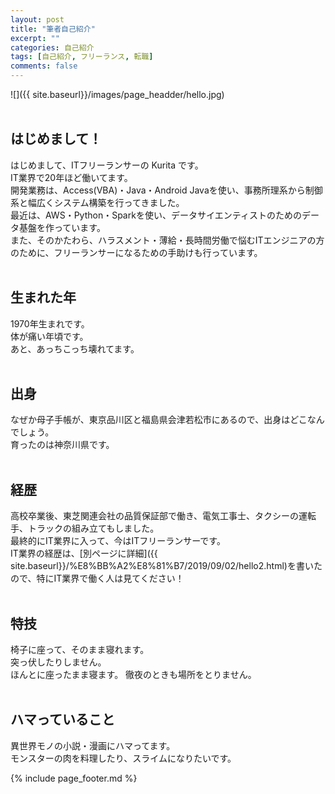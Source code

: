 ```yaml
---
layout: post
title: "筆者自己紹介"
excerpt: ""
categories: 自己紹介
tags: [自己紹介, フリーランス, 転職]
comments: false
---
```

![]({{ site.baseurl}}/images/page_headder/hello.jpg)<br><br>
## はじめまして！
はじめまして、ITフリーランサーの Kurita です。  
IT業界で20年ほど働いてます。  
開発業務は、Access(VBA)・Java・Android Javaを使い、事務所理系から制御系と幅広くシステム構築を行ってきました。  
最近は、AWS・Python・Sparkを使い、データサイエンティストのためのデータ基盤を作っています。  
また、そのかたわら、ハラスメント・薄給・長時間労働で悩むITエンジニアの方のために、フリーランサーになるための手助けも行っています。  
<br>

## 生まれた年
1970年生まれです。  
体が痛い年頃です。  
あと、あっちこっち壊れてます。  
<br>

## 出身
なぜか母子手帳が、東京品川区と福島県会津若松市にあるので、出身はどこなんでしょう。  
育ったのは神奈川県です。  
<br>

## 経歴
高校卒業後、東芝関連会社の品質保証部で働き、電気工事士、タクシーの運転手、トラックの組み立てもしました。  
最終的にIT業界に入って、今はITフリーランサーです。  
IT業界の経歴は、[別ページに詳細]({{ site.baseurl}}/%E8%BB%A2%E8%81%B7/2019/09/02/hello2.html)を書いたので、特にIT業界で働く人は見てください！  
<br>

## 特技
椅子に座って、そのまま寝れます。  
突っ伏したりしません。  
ほんとに座ったまま寝ます。
徹夜のときも場所をとりません。  
<br>

## ハマっていること
異世界モノの小説・漫画にハマってます。  
モンスターの肉を料理したり、スライムになりたいです。  

{% include page_footer.md %}
